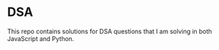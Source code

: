 # DSA
This repo contains solutions for DSA questions that I am solving in both JavaScript and Python.
